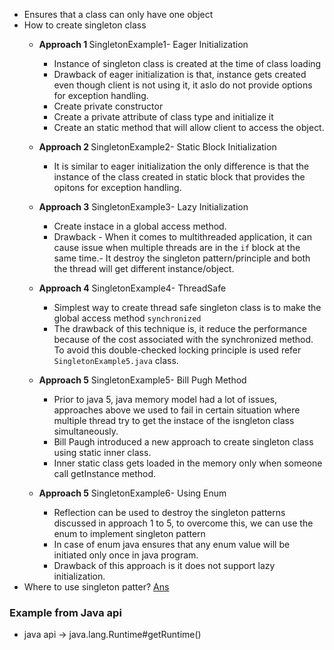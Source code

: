 
 - Ensures that a class can only have one object
 - How to create singleton class
   - <b>Approach 1 </b>SingletonExample1-  Eager Initialization
     - Instance of singleton class is created at the time of class loading
     - Drawback of eager initialization is that, instance gets created even though client is not using it, it aslo do not provide options for exception handling.
     - Create private constructor
     - Create a private attribute of class type and initialize it
     - Create an static method that will allow client to access the object.
   - <b>Approach 2 </b>SingletonExample2- Static Block Initialization
     - It is similar to eager initialization the only difference is that the instance of the class created in static block that provides the opitons for exception handling.
   - <b>Approach 3</b> SingletonExample3- Lazy Initialization
     - Create instace in a global access method.
     - Drawback - When it comes to multithreaded application, it can cause issue when multiple threads are in the ```if``` block at the same time.- It destroy the singleton pattern/principle and both the thread will get different instance/object.
  
   - <b>Approach 4</b> SingletonExample4- ThreadSafe
     - Simplest way to create thread safe singleton class is to make the global access method ```synchronized```
     - The drawback of this technique is, it reduce the performance because of the cost associated with the synchronized method. To avoid this double-checked locking principle is used refer ```SingletonExample5.java``` class.
   - <b>Approach 5</b> SingletonExample5- Bill Pugh Method
     - Prior to java 5, java memory model had a lot of issues, approaches above we used to fail in certain situation where multiple thread try to get the instace of the isngleton class simultaneously.
     - Bill Paugh introduced a new approach to create singleton class using static inner class.
     - Inner static class gets loaded in the memory only when someone call getInstance method.
   - <b>Approach 5</b> SingletonExample6- Using Enum
     - Reflection can be used to destroy the singleton patterns discussed in approach 1 to 5, to overcome this, we can use the enum to implement singleton pattern
     - In case of enum java ensures that any enum value will be initiated only once in java program.
     - Drawback of this approach is it does not support lazy initialization.
- Where to use singleton patter? [Ans](https://stackoverflow.com/questions/3192095/where-exactly-the-singleton-pattern-is-used-in-real-application)
 
 ### Example from Java api 
   - java api -> java.lang.Runtime#getRuntime()
